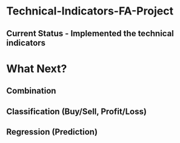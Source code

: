 # Technical-Indicators-FA-Project

## Current Status - Implemented the technical indicators

# What Next?

## Combination
## Classification (Buy/Sell, Profit/Loss)
## Regression (Prediction)
